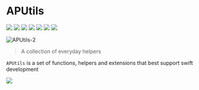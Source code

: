 # APUtils

![](https://img.shields.io/badge/swift-5.6-orange?logo=swift&logoColor=white&style=flat-square)
![](https://img.shields.io/badge/iOS-13+-blue?logo=apple&logoColor=white&style=flat-square)
![](https://img.shields.io/badge/MacOS-10.15+-white?logo=apple&logoColor=white&style=flat-square)
![](https://img.shields.io/github/license/antoniopantaleo/aputils?style=flat-square&color=red)
[![](https://img.shields.io/badge/DocC-documented-blue?style=flat-square)](https://antoniopantaleo.github.io/APUtils/documentation/aputils)
[![](https://img.shields.io/github/actions/workflow/status/antoniopantaleo/APUtils/test.yml?branch=master&label=test&style=flat-square&logo=github)](https://github.com/antoniopantaleo/APUtils/actions/workflows/test.yml)
![](https://img.shields.io/codecov/c/github/antoniopantaleo/APUtils?style=flat-square&logo=codecov&logoColor=white)


![APUtils-2](https://user-images.githubusercontent.com/46167308/236639561-0ba3c43c-e03d-43e0-9090-476b8602de1c.png)

> A collection of everyday helpers

`APUtils` is a set of functions, helpers and extensions that best support swift development

[![](https://user-images.githubusercontent.com/46167308/221703674-9f264c37-9bd9-4bb0-9093-13e6d7fe3f0a.jpg)](https://antoniopantaleo.github.io/APUtils/documentation/aputils)
